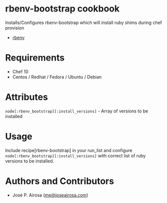 # rbenv-bootstrap cookbook

Installs/Configures rbenv-bootstrap which will install ruby shims during chef provision

* [rbenv](https://github.com/sstephenson/rbenv)

# Requirements

* Chef 10
* Centos / Redhat / Fedora / Ubuntu / Debian

# Attributes

`node[:rbenv_bootstrap][:install_versions]` - Array of versions to be installed

# Usage

Include recipe[rbenv-bootstrap] in your run_list and configure `node[:rbenv_bootstrap][:install_versions]` with correct
list of ruby versions to be installed.

# Authors and Contributors

* José P. Airosa (<me@joseairosa.com>)